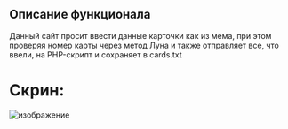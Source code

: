 ## Описание функционала

Данный сайт просит ввести данные карточки как из мема, при этом проверяя номер карты через метод Луна и также отправляет все, что ввели, на PHP-скрипт и сохраняет в cards.txt

# Скрин:

![изображение](https://github.com/user-attachments/assets/a0225616-706f-4fa6-bf7e-2ed9ef1956f0)
